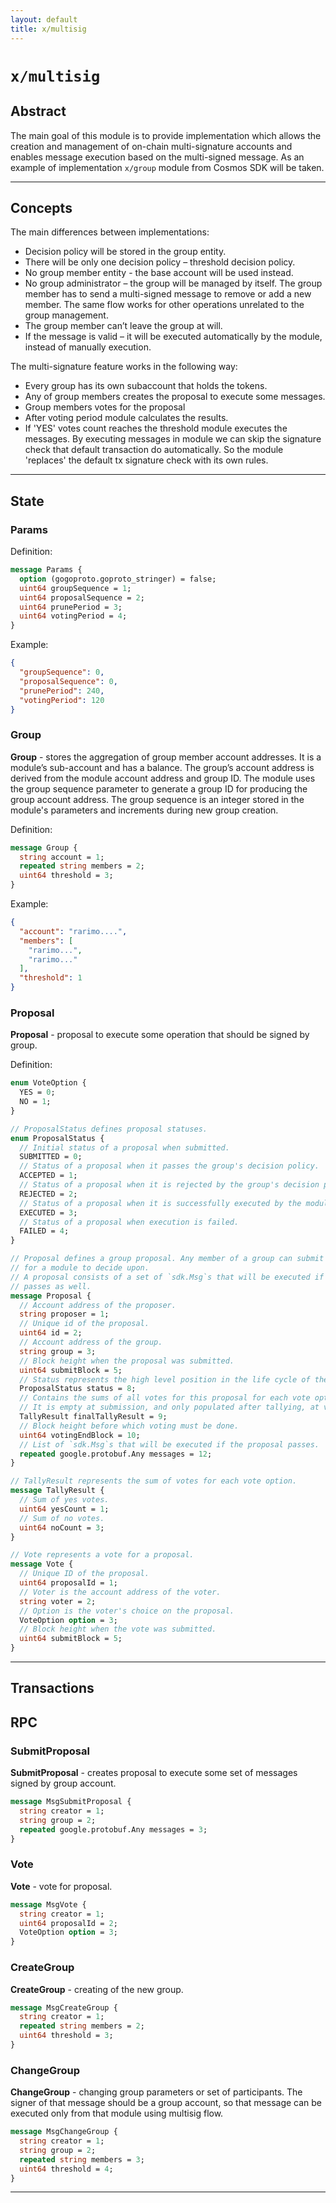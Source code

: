 ```yaml
---
layout: default
title: x/multisig
---
```


# `x/multisig`

## Abstract

The main goal of this module is to provide implementation which allows the creation and management of on-chain
multi-signature accounts and enables message execution based on the multi-signed message.
As an example of implementation ```x/group``` module from Cosmos SDK will be taken.

----

## Concepts

The main differences between implementations:

- Decision policy will be stored in the group entity.
- There will be only one decision policy – threshold decision policy.
- No group member entity - the base account will be used instead.
- No group administrator – the group will be managed by itself. The group member has to send a multi-signed message to
  remove or add a new member. The same flow works for other operations unrelated to the group management.
- The group member can’t leave the group at will.
- If the message is valid – it will be executed automatically by the module, instead of manually execution.

The multi-signature feature works in the following way:

- Every group has its own subaccount that holds the tokens.
- Any of group members creates the proposal to execute some messages.
- Group members votes for the proposal
- After voting period module calculates the results.
- If 'YES' votes count reaches the threshold module executes the messages.
  By executing messages in module we can skip the signature check that default transaction do automatically.
  So the module 'replaces' the default tx signature check with its own rules.

----

## State

### Params

Definition:

```protobuf
message Params {
  option (gogoproto.goproto_stringer) = false;
  uint64 groupSequence = 1;
  uint64 proposalSequence = 2;
  uint64 prunePeriod = 3;
  uint64 votingPeriod = 4;
}
```

Example:

```json
{
  "groupSequence": 0,
  "proposalSequence": 0,
  "prunePeriod": 240,
  "votingPeriod": 120
}
```

### Group

**Group** - stores the aggregation of group member account addresses. It is a module’s sub-account and has a balance.
The group’s account address is derived from the module account address and group ID.
The module uses the group sequence parameter to generate a group ID for producing the group account address.
The group sequence is an integer stored in the module's parameters and increments during new group creation.

Definition:

```protobuf
message Group {
  string account = 1;
  repeated string members = 2;
  uint64 threshold = 3;
}
```

Example:

```json
{
  "account": "rarimo....",
  "members": [
    "rarimo...",
    "rarimo..."
  ],
  "threshold": 1
}
```

### Proposal

**Proposal** - proposal to execute some operation that should be signed by group.

Definition:

```protobuf
enum VoteOption {
  YES = 0;
  NO = 1;
}

// ProposalStatus defines proposal statuses.
enum ProposalStatus {
  // Initial status of a proposal when submitted.
  SUBMITTED = 0;
  // Status of a proposal when it passes the group's decision policy.
  ACCEPTED = 1;
  // Status of a proposal when it is rejected by the group's decision policy.
  REJECTED = 2;
  // Status of a proposal when it is successfully executed by the module.
  EXECUTED = 3;
  // Status of a proposal when execution is failed.
  FAILED = 4;
}

// Proposal defines a group proposal. Any member of a group can submit a proposal
// for a module to decide upon.
// A proposal consists of a set of `sdk.Msg`s that will be executed if the proposal
// passes as well.
message Proposal {
  // Account address of the proposer.
  string proposer = 1;
  // Unique id of the proposal.
  uint64 id = 2;
  // Account address of the group.
  string group = 3;
  // Block height when the proposal was submitted.
  uint64 submitBlock = 5;
  // Status represents the high level position in the life cycle of the proposal. Initial value is Submitted.
  ProposalStatus status = 8;
  // Contains the sums of all votes for this proposal for each vote option.
  // It is empty at submission, and only populated after tallying, at voting end block.
  TallyResult finalTallyResult = 9;
  // Block height before which voting must be done.
  uint64 votingEndBlock = 10;
  // List of `sdk.Msg`s that will be executed if the proposal passes.
  repeated google.protobuf.Any messages = 12;
}

// TallyResult represents the sum of votes for each vote option.
message TallyResult {
  // Sum of yes votes.
  uint64 yesCount = 1;
  // Sum of no votes.
  uint64 noCount = 3;
}

// Vote represents a vote for a proposal.
message Vote {
  // Unique ID of the proposal.
  uint64 proposalId = 1;
  // Voter is the account address of the voter.
  string voter = 2;
  // Option is the voter's choice on the proposal.
  VoteOption option = 3;
  // Block height when the vote was submitted.
  uint64 submitBlock = 5;
}
```

----

## Transactions

## RPC

### SubmitProposal

**SubmitProposal** - creates proposal to execute some set of messages signed by group account.

```protobuf
message MsgSubmitProposal {
  string creator = 1;
  string group = 2;
  repeated google.protobuf.Any messages = 3;
}
```

### Vote

**Vote** - vote for proposal.

```protobuf
message MsgVote {
  string creator = 1;
  uint64 proposalId = 2;
  VoteOption option = 3;
}
```

### CreateGroup

**CreateGroup** - creating of the new group.

```protobuf
message MsgCreateGroup {
  string creator = 1;
  repeated string members = 2;
  uint64 threshold = 3;
}
```

### ChangeGroup

**ChangeGroup** - changing group parameters or set of participants.
The signer of that message should be a group account, so that message can be executed only from that module using
multisig flow.

```protobuf
message MsgChangeGroup {
  string creator = 1;
  string group = 2;
  repeated string members = 3;
  uint64 threshold = 4;
}
```

----